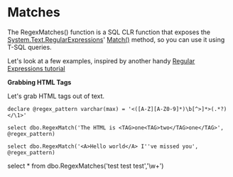 # Matches

The RegexMatches() function is a SQL CLR function that exposes the [System.Text.RegularExpressions](https://msdn.microsoft.com/en-us/library/system.text.regularexpressions(v=vs.110).aspx)' [Match()](https://msdn.microsoft.com/en-us/library/b9712a7w(v=vs.110).aspx) method, so you can use it using T-SQL queries. 

Let's look at a few examples, inspired by another handy [Regular Expressions tutorial](http://www.regular-expressions.info/examples.html)




**Grabbing HTML Tags**

Let's grab HTML tags out of text.

```
declare @regex_pattern varchar(max) = '<([A-Z][A-Z0-9]*)\b[^>]*>(.*?)</\1>'

select dbo.RegexMatch('The HTML is <TAG>one<TAG>two</TAG>one</TAG>', @regex_pattern)

select dbo.RegexMatch('<A>Hello world</A> I''ve missed you', @regex_pattern)
```

select *
from dbo.RegexMatches('test test test','\w+')

